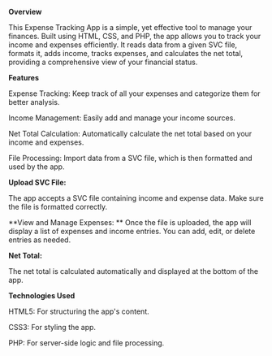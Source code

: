 ****Overview****

This Expense Tracking App is a simple, yet effective tool to manage your finances. Built using HTML, CSS, and PHP, the app allows you to track your income and expenses efficiently. It reads data from a given SVC file, formats it, adds income, tracks expenses, and calculates the net total, providing a comprehensive view of your financial status.

****Features****

Expense Tracking: Keep track of all your expenses and categorize them for better analysis.

Income Management: Easily add and manage your income sources.   

Net Total Calculation: Automatically calculate the net total based on your income and expenses.

File Processing: Import data from a SVC file, which is then formatted and used by the app.

**Upload SVC File:**

The app accepts a SVC file containing income and expense data. Make sure the file is formatted correctly.

**View and Manage Expenses:
**
Once the file is uploaded, the app will display a list of expenses and income entries. You can add, edit, or delete entries as needed.

**Net Total:**

The net total is calculated automatically and displayed at the bottom of the app.

****Technologies Used****

HTML5: For structuring the app's content.

CSS3: For styling the app.

PHP: For server-side logic and file processing.
